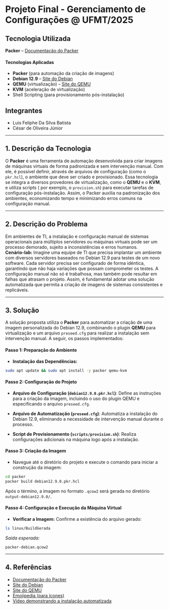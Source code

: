  # Projeto Final - Gerenciamento de Configurações @ UFMT/2025

## Tecnologia Utilizada
**Packer** – [Documentação do Packer](https://developer.hashicorp.com/packer)

#### Tecnologias Aplicadas
- **Packer** (para automação da criação de imagens)   
- **Debian 12.9** – [Site do Debian](https://www.debian.org/)
- **QEMU** (virtualização) – [Site do QEMU](https://www.qemu.org/)
- **KVM** (aceleração de virtualização)
- Shell Scripting (para provisionamento pós-instalação)

## Integrantes
- Luis Feliphe Da Silva Batista
- César de Oliveira Júnior

---

## 1. Descrição da Tecnologia
O **Packer** é uma ferramenta de automação desenvolvida para criar imagens de máquinas virtuais de forma padronizada e sem intervenção manual. Com ele, é possível definir, através de arquivos de configuração (como o `pkr.hcl`), o ambiente que deve ser criado e provisionado. Essa tecnologia se integra a diversos provedores de virtualização, como o **QEMU** e o **KVM**, e utiliza scripts ( por exemplo, o `provision.sh`) para executar tarefas de configuração pós-instalação. Assim, o Packer auxilia na padronização dos ambientes, economizando tempo e minimizando erros comuns na configuração manual.

---

## 2. Descrição do Problema
Em ambientes de TI, a instalação e configuração manual de sistemas operacionais para múltiplos servidores ou máquinas virtuais pode ser um processo demorado, sujeito a inconsistências e erros humanos.  
**Cenário-lab:**
Imagine uma equipe de TI que precisa implantar um ambiente com diversos servidores baseados no Debian 12.9 para testes de um novo software. Cada servidor precisa ser configurado de forma idéntica, garantindo que não haja variações que possam comprometer os testes. A configuração manual não só é trabalhosa, mas também pode resultar em falhas que atrasam o projeto. Assim, é fundamental adotar uma solução automatizada que permita a criação de imagens de sistemas consistentes e replicáveis.

---

## 3. Solução
A solução proposta utiliza o **Packer** para automatizar a criação de uma imagem personalizada do Debian 12.9, combinando o plugin **QEMU** para virtualização e um arquivo `preseed.cfg` para realizar a instalação sem intervenção manual. A seguir, os passos implementados:

#### Passo 1: Preparação do Ambiente
- **Instalação das Dependências:**  
```bash
sudo apt update && sudo apt install -y packer qemu-kvm
```

#### Passo 2: Configuração do Projeto
- **Arquivo de Configuração (`debian12.9.0.pkr.hcl`)**: Define as instruções para a criação da imagem, incluindo o uso do plugin QEMU e especificando o arquivo `preseed.cfg`.

- **Arquivo de Automatização (`preseed.cfg`)**: Automatiza a instalação do Debian 12.9, eliminando a necessidade de intervenção manual durante o processo.

- **Script de Provisionamento (`scripts/provision.sh`)**: Realiza configurações adicionais na máquina logo após a instalação.

#### Passo 3: Criação da Imagem
- Navegue até o diretório do projeto e execute o comando para iniciar a construção da imagem:

```bash
cd packer
packer build debian12.9.0.pkr.hcl
```

Após o término, a imagem no formato `.qcow2` será gerada no diretório `output-debian12.9.0/`.

#### Passo 4: Configuração e Execução da Máquina Virtual
- **Verificar a Imagem:** Confirme a existência do arquivo gerado:

```bash
ls linux/BuildGerada
```
_Saída esperada:_
```
packer-debian.qcow2
```

---

## 4. Referências
- [Documentação do Packer](https://developer.hashicorp.com/packer)
- [Site do Debian](https://www.debian.org/)
- [Site do QEMU](https://www.qemu.org/)
- [Emojipedia (para ícones)](https://emojipedia.org/)
- [Vídeo demonstrando a instalação automatizada](https://youtu.be/Ez60E4zwGOQ)